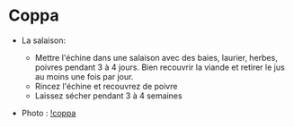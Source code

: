 # Coppa
* La salaison:
	* Mettre l'échine dans une salaison avec des baies, laurier, herbes, poivres pendant 3 à 4 jours. Bien recouvrir la viande et retirer le jus au moins une fois par jour.
	* Rincez l'échine et recouvrez de poivre
	* Laissez sécher pendant 3 à 4 semaines

* Photo :
[!coppa](https://github.com/schermi/Schermiam-miam/raw/master/charcuterie/coppa/IMG_2104.JPG)
